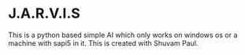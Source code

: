 # J.A.R.V.I.S
This is a python based simple AI which only works on windows os or a machine with sapi5 in it.
This is created with Shuvam Paul.
